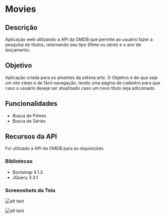 # Movies

## Descrição
Aplicação web utilizando a API da OMDB que permite ao usuário fazer a pesquisa de títulos, retornando seu tipo (filme ou série) e o ano de lançamento.

## Objetivo 
Aplicação criada para os amantes da sétima arte. O Objetivo é de que seja um site clean e de fácil navegação, tendo uma página de cadastro para que caso o usuário deseje ser atualizado caso um novo título seja adicionado.

## Funcionalidades
- Busca de Filmes
- Busca de Séries


## Recursos da API
Foi utilizado a API da OMDB para as requisições.

### Bibliotecas
 - Bootstrap 4.1.3
 - JQuery 3.3.1
 
### Screenshots da Tela
![alt text](https://github.com/HelenaJuliana/JS/blob/master/imagens/tela1.JPG)

![alt text](https://github.com/HelenaJuliana/JS/blob/master/imagens/tela2.JPG)
